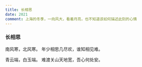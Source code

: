```yaml
---
title: 长相思
date: 2021
comment: 上海的冬季，一向风大，看着月亮，也不知道该如何描述此刻的心情
---
```

### 长相思

南风寒，北风寒。
年少相思几尽欢，谁知相见难。

青云端，白玉端。
难渡关山天地宽，吾心何处安。
